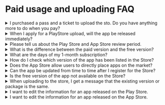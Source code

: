 # Paid usage and uploading FAQ

<details>

<summary>I purchased a pass and a ticket to upload the sto. Do you have anything more to do when you pay?</summary>

After making the payment , **you will need to apply for upload to the Play Store and App Store in the App **<mark style="color:blue;">**Operation - Version Control – \[App Creation History] menu.**</mark>

An upload request must come in before the representative can register your app with Sto.

Therefore, after purchasing the pass and the upload ticket, please complete the upload application form and complete the upload application.

</details>

<details>

<summary>When I apply for a PlayStore upload, will the app be released immediately?</summary>

We'll act on behalf of Swing-to-App and upload the app to the Play Store.

You will be reviewed by Google Apps.

**Google app review takes an average of about a week (7 days).**

**So uploading doesn't mean your app will be released right away.**

**If there are no issues after the review, it will be released to the Store after the review period (within 7 days).**

</details>

<details>

<summary>Please tell us about the Play Store and App Store review period.</summary>

Both the Play Store and the App Store take an average of 7 days.

Because the audit is going in, it may take faster or later depending on the audit.

If there are no issues with the review, the release will be released immediately after the above review period, but if the PlayStore review is rejected, the release date may be further delayed.

Please allow some time to apply.

</details>

<details>

<summary>What is the difference between the paid version and the free version?</summary>

**Think of it as the biggest difference between the paid and free versions being able to upload to the market and what you don't have.**

Free is only available as an Android phone installation file, and paid money can be commercialized and released in stores such as the Play Store, App Store, etc.

**The second is the difference in capacity.**

The free version offers 100MB basic and the paid version offers from 2GB to 50GB depending on the product type.

**The third is the difference in the number of bulletin board productions and the number of group chat rooms opened.**

The free version allows you to create 30 bulletin boards and 1 group chat room.

The paid version can be produced from 100 bulletin boards to unlimited (depending on product type) and from 5 to unlimited group chat rooms (depending on product type).

**Finally, the number of app creations is different.**

Paid users can create up to 10 apps per account, while free users can create up to 3 apps per account.

However, the free version also has most of the features available, so try it out for free and switch to paid if you need it ^^

Please check the Swing Service Policy for details.&#x20;

**☞ **<mark style="color:blue;">**\[Swing Pricing]**</mark>

</details>

<details>

<summary>What are the days of my 1-month subscription?</summary>

When you purchase a 1-month paid app subscription, the total number of days of use is 30 days.

Since the total number of days varies from month to month (some months with 28 days, and there are also 30 and 31 days), the 1-month period is 30 days. Therefore, 180 days of use will be entered when you pay for 6 months, and 360 days will be entered when you pay for 12 months.

In particular, some people ask if it is not 365 days because you paid for 1 year, but it applies to the number of days calculated as 1 month and 30 days!! Please keep that in mind.

</details>

<details>

<summary>How do I check which version of the app has been listed in the Store?</summary>

For those who have uploaded through Swing, you can access each platform (App Store, Play Store) to see the version of the app that has been released.

Even if you don't have access to each store, you can also check it on the swing app operation page.&#x20;

\* You can check the market version for each platform > <mark style="color:blue;">the version control > market registration management page of the app operation page.</mark>

You can also go directly to the market from that page, and you can see a variety of information, including information registered in the store.

</details>

<details>

<summary>Does the App Store allow users to directly place apps on the market?</summary>

The App Store doesn't allow you to upload directly even if you have an Apple developer account.

Users cannot upload directly, and can only upload on a swing-to-app basis.

Apple, unlike Google, doesn't register app files, but instead requires the developer's app development source, security content related to development, etc., so users can't upload it directly.

Please understand that it can only be uploaded by the developer (Swing to App).

(App Store upload agency: 1 time 20,000 won)&#x20;

**☞ **<mark style="color:blue;">**\[Go to see how to apply for App Store upload]**</mark>

</details>

<details>

<summary>Can the app be updated from time to time after I register for the Store?</summary>

Apps created by Swing-to-App can be modified and updated from time to time.

However, there is something that needs to be updated in the version, not a real-time reflection.

\- Automatic reflection of fixes is only automatically reflected when you modify and add step 3 page steps and app operation menus.

\*Update required (menu that needs to be re-created and uploaded to a new version)

\-Step 1 Basic information (app name, app icon image, standby screen image)

Step 2 Design Theme (Prototype, Color)

If you make any of the above modifications, select the Update App button to recreate the app in a new version.

The Play Store and App Store also need to be updated to the new version of the app.

Since the Play Store can be updated directly by the user, and the App Store can only be done on the agency, you will need to purchase an App Store upload ticket and apply for an App Store upload.

(If you find it difficult to do the Play Store yourself, please apply after purchasing the PlayStore upload ticket)

</details>

<details>

<summary>Is the free version of the app not available on the Store?</summary>

The free version of the app produced by the four Swing To apps cannot be commercialized. (Available for personal use only)

Therefore, if you use it for the purpose of launching it on the store, you will need to purchase a subscription to the paid app provided by the Swing to App.

After switching to a paid app, you can launch it in the Store with that app.

</details>

<details>

<summary>When uploading to the store, I get a message that the existing version or package is the same.</summary>

If you try to upload the same version of the aab file as the one already registered, the message will appear.

When uploading a newly updated app, please make sure it is different from the previous version and upload the aab file created by the new version.

</details>

<details>

<summary>I want to edit the information for an app released on the Play Store.</summary>

Since the app is registered with the user's Google developer account, the Play Store can directly modify and update the information afterwards.

For instructions on how to edit and update your PlayStore information, please refer to the \*\*\*\* manual below.&#x20;

**☞**<mark style="color:blue;">**Go to the PlayStore app update**</mark>

If you find it difficult to do it yourself, please apply to upload to the Swing-to-App and we will update it.

\*Play Store upload ticket 10,000 won purchase and application

</details>

<details>

<summary>I want to edit the information for an app released on the App Store.</summary>

The App Store requires an app update review to correct the information.

Since the App Store does not allow users to make their own modifications, modifying only the release information will also require you to purchase an App Store upload ticket and re-apply for the upload.

\*App Store Upload Ticket 20,000 won purchase and application

</details>
